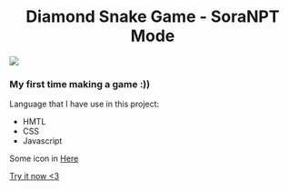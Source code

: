 <h1 align="center">Diamond Snake Game - SoraNPT Mode</h1>
<img src="https://user-images.githubusercontent.com/81316633/190920240-7b965702-2bc1-497b-af2f-d32e7d6aaea0.png" />
<h3>My first time making a game :))</h3>
<p>Language that I have use in this project: </p>
<ul>
<li>HMTL</li>
<li>CSS</li>
<li>Javascript</li>
</ul>
<p>Some icon in <a href="https://fontawesome.com/search?m=free&o=r">Here<a/></p>
<a href="https://phuctinh542001.github.io/diamond-snake/">Try it now <3</a>
